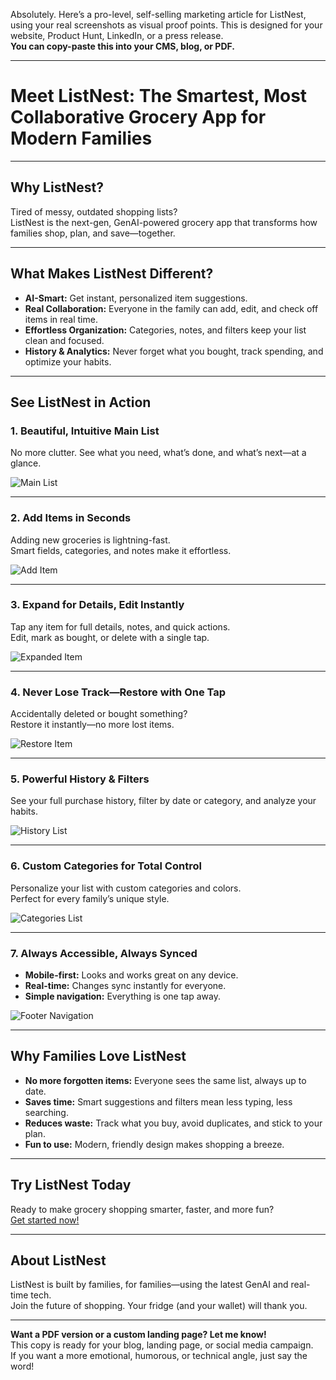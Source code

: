 Absolutely. Here’s a pro-level, self-selling marketing article for ListNest, using your real screenshots as visual proof points. This is designed for your website, Product Hunt, LinkedIn, or a press release.  
**You can copy-paste this into your CMS, blog, or PDF.**

---

# Meet ListNest: The Smartest, Most Collaborative Grocery App for Modern Families

---

## Why ListNest?

Tired of messy, outdated shopping lists?  
ListNest is the next-gen, GenAI-powered grocery app that transforms how families shop, plan, and save—together.

---

## What Makes ListNest Different?

- **AI-Smart:** Get instant, personalized item suggestions.  
- **Real Collaboration:** Everyone in the family can add, edit, and check off items in real time.
- **Effortless Organization:** Categories, notes, and filters keep your list clean and focused.
- **History & Analytics:** Never forget what you bought, track spending, and optimize your habits.

---

## See ListNest in Action

### 1. Beautiful, Intuitive Main List

No more clutter. See what you need, what’s done, and what’s next—at a glance.

![Main List](user-guide-images/main-list.png)

---

### 2. Add Items in Seconds

Adding new groceries is lightning-fast.  
Smart fields, categories, and notes make it effortless.

![Add Item](user-guide-images/add-item.png)

---

### 3. Expand for Details, Edit Instantly

Tap any item for full details, notes, and quick actions.  
Edit, mark as bought, or delete with a single tap.

![Expanded Item](user-guide-images/expanded-item.png)

---

### 4. Never Lose Track—Restore with One Tap

Accidentally deleted or bought something?  
Restore it instantly—no more lost items.

![Restore Item](user-guide-images/restore-confimation.png)

---

### 5. Powerful History & Filters

See your full purchase history, filter by date or category, and analyze your habits.

![History List](user-guide-images/history-list.png)

---

### 6. Custom Categories for Total Control

Personalize your list with custom categories and colors.  
Perfect for every family’s unique style.

![Categories List](user-guide-images/categories-list.png)

---

### 7. Always Accessible, Always Synced

- **Mobile-first:** Looks and works great on any device.
- **Real-time:** Changes sync instantly for everyone.
- **Simple navigation:** Everything is one tap away.

![Footer Navigation](user-guide-images/footer-list.png)

---

## Why Families Love ListNest

- **No more forgotten items:** Everyone sees the same list, always up to date.
- **Saves time:** Smart suggestions and filters mean less typing, less searching.
- **Reduces waste:** Track what you buy, avoid duplicates, and stick to your plan.
- **Fun to use:** Modern, friendly design makes shopping a breeze.

---

## Try ListNest Today

Ready to make grocery shopping smarter, faster, and more fun?  
[Get started now!](https://list-nest-git-main-mikhail-burnins-projects.vercel.app/)

---

## About ListNest

ListNest is built by families, for families—using the latest GenAI and real-time tech.  
Join the future of shopping. Your fridge (and your wallet) will thank you.

---

**Want a PDF version or a custom landing page? Let me know!**  
This copy is ready for your blog, landing page, or social media campaign.  
If you want a more emotional, humorous, or technical angle, just say the word!
